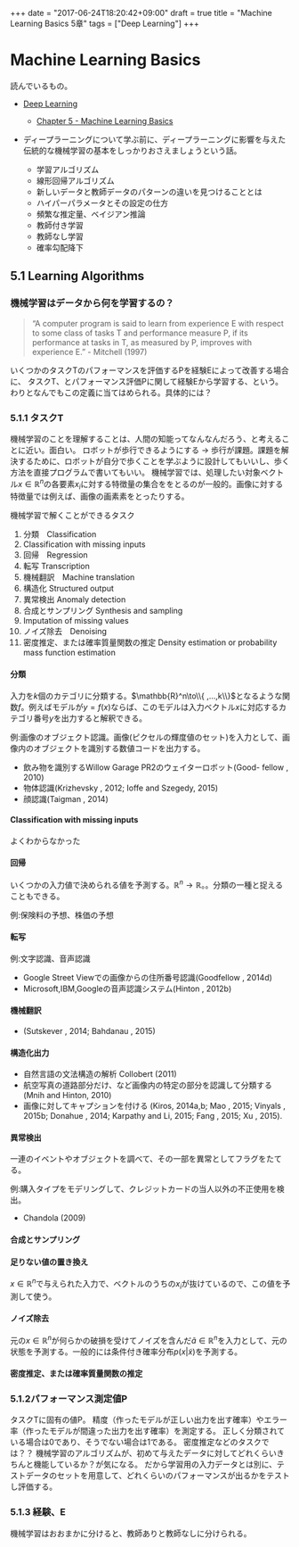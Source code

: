 +++
date = "2017-06-24T18:20:42+09:00"
draft = true
title = "Machine Learning Basics 5章"
tags = ["Deep Learning"]
+++

# Machine Learning Basics
読んでいるもの。

- [Deep Learning](http://www.deeplearningbook.org)
    - [Chapter 5 - Machine Learning Basics](http://www.deeplearningbook.org/contents/ml.html)

- ディープラーニングについて学ぶ前に、ディープラーニングに影響を与えた伝統的な機械学習の基本をしっかりおさえましょうという話。
    - 学習アルゴリズム
    - 線形回帰アルゴリズム
    - 新しいデータと教師データのパターンの違いを見つけることとは
    - ハイパーパラメータとその設定の仕方
    - 頻繁な推定量、ベイジアン推論
    - 教師付き学習
    - 教師なし学習
    - 確率勾配降下

## 5.1 Learning Algorithms
### 機械学習はデータから何を学習するの？

> “A computer program is said to learn from experience E with respect to some class of tasks T and performance measure P, if its performance at tasks in T, as measured by P, improves with experience E.” - Mitchell (1997)

いくつかのタスクTのパフォーマンスを評価するPを経験Eによって改善する場合に、 タスクT、とパフォーマンス評価Pに関して経験Eから学習する、という。わりとなんでもこの定義に当てはめられる。具体的には？

### 5.1.1 タスクT

機械学習のことを理解することは、人間の知能ってなんなんだろう、と考えることに近い。面白い。
ロボットが歩行できるようにする -> 歩行が課題。課題を解決するために、ロボットが自分で歩くことを学ぶように設計してもいいし、歩く方法を直接プログラムで書いてもいい。
機械学習では、処理したい対象ベクトル$x\in\mathbb{R}^n$の各要素$x_i$に対する特徴量の集合ををとるのが一般的。画像に対する特徴量では例えば、画像の画素素をとったりする。

機械学習で解くことができるタスク

1. 分類　Classification
2. Classification with missing inputs
3. 回帰　Regression
4. 転写 Transcription
5. 機械翻訳　Machine translation
6. 構造化 Structured output
7. 異常検出 Anomaly detection
8. 合成とサンプリング Synthesis and sampling
9. Imputation of missing values
10. ノイズ除去　Denoising
11. 密度推定、または確率質量関数の推定 Density estimation or probability mass function estimation

#### 分類
入力を$k$個のカテゴリに分類する。$\mathbb{R}^n\to\\{ ,...,k\\}$となるような関数$f$。例えばモデルが$y=f(x)$ならば、このモデルは入力ベクトル$x$に対応するカテゴリ番号$y$を出力すると解釈できる。

例:画像のオブジェクト認識。画像(ピクセルの輝度値のセット)を入力として、画像内のオブジェクトを識別する数値コードを出力する。

- 飲み物を識別するWillow Garage PR2のウェイターロボット(Good- fellow , 2010)
- 物体認識(Krizhevsky , 2012; Ioffe and Szegedy, 2015)
- 顔認識(Taigman , 2014)

#### Classification with missing inputs
よくわからなかった

#### 回帰
いくつかの入力値で決められる値を予測する。$\mathbb{R}^n\to\mathbb{R}$。。分類の一種と捉えることもできる。

例:保険料の予想、株価の予想

#### 転写

例:文字認識、音声認識

- Google Street Viewでの画像からの住所番号認識(Goodfellow , 2014d)
- Microsoft,IBM,Googleの音声認識システム(Hinton , 2012b)

#### 機械翻訳

- (Sutskever , 2014; Bahdanau , 2015)

#### 構造化出力

- 自然言語の文法構造の解析 Collobert (2011)
- 航空写真の道路部分だけ、など画像内の特定の部分を認識して分類する(Mnih and Hinton, 2010)
- 画像に対してキャプションを付ける (Kiros, 2014a,b; Mao , 2015; Vinyals , 2015b; Donahue , 2014; Karpathy and Li, 2015; Fang , 2015; Xu , 2015).

#### 異常検出
一連のイベントやオブジェクトを調べて、その一部を異常としてフラグをたてる。

例:購入タイプをモデリングして、クレジットカードの当人以外の不正使用を検出。

- Chandola (2009)

#### 合成とサンプリング

#### 足りない値の置き換え
$x\in\mathbb{R}^n$で与えられた入力で、ベクトルのうちの$x_i$が抜けているので、この値を予測して使う。

#### ノイズ除去
元の$x\in\mathbb{R}^n$が何らかの破損を受けてノイズを含んだ$\tilde{a}\in\mathbb{R}^n$を入力として、元の状態を予測する。一般的には条件付き確率分布$p(x|\tilde{x})$を予測する。
#### 密度推定、または確率質量関数の推定

### 5.1.2パフォーマンス測定値P
タスクTに固有の値P。
精度（作ったモデルが正しい出力を出す確率）やエラー率（作ったモデルが間違った出力を出す確率）を測定する。
正しく分類されている場合は0であり、そうでない場合は1である。
密度推定などのタスクでは？？
機械学習のアルゴリズムが、初めて与えたデータに対してどれくらいきちんと機能しているか？が気になる。
だから学習用の入力データとは別に、テストデータのセットを用意して、どれくらいのパフォーマンスが出るかをテストし評価する。

### 5.1.3 経験、E
機械学習はおおまかに分けると、教師ありと教師なしに分けられる。
